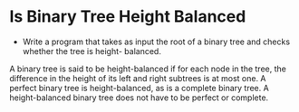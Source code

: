 # Is Binary Tree Height Balanced

* Write a program that takes as input the root of a binary tree and checks whether the tree is height- balanced.

A binary tree is said to be height-balanced if for each node in the tree, 
the difference in the height of its left and right subtrees is at most one. 
A perfect binary tree is height-balanced, as is a complete binary tree. 
A height-balanced binary tree does not have to be perfect or complete.
